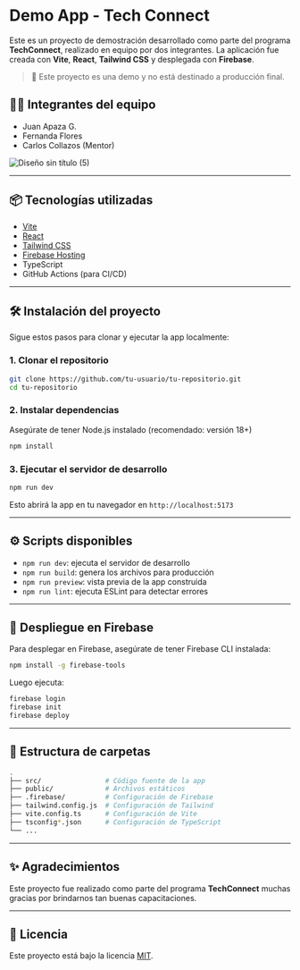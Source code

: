 # Demo App - Tech Connect


Este es un proyecto de demostración desarrollado como parte del programa **TechConnect**, realizado en equipo por dos integrantes. La aplicación fue creada con **Vite**, **React**, **Tailwind CSS** y desplegada con **Firebase**.

> 🚀 Este proyecto es una demo y no está destinado a producción final.

## 👨‍💻 Integrantes del equipo

- Juan Apaza G.
- Fernanda Flores
- Carlos Collazos (Mentor)

![Diseño sin título (5)](https://github.com/user-attachments/assets/9896af61-3984-4372-a6ba-761e5c7b59c7)


---

## 📦 Tecnologías utilizadas

- [Vite](https://vitejs.dev/)
- [React](https://reactjs.org/)
- [Tailwind CSS](https://tailwindcss.com/)
- [Firebase Hosting](https://firebase.google.com/)
- TypeScript
- GitHub Actions (para CI/CD)

---

## 🛠️ Instalación del proyecto

Sigue estos pasos para clonar y ejecutar la app localmente:

### 1. Clonar el repositorio

```bash
git clone https://github.com/tu-usuario/tu-repositorio.git
cd tu-repositorio
```

### 2. Instalar dependencias

Asegúrate de tener Node.js instalado (recomendado: versión 18+)

```bash
npm install
```

### 3. Ejecutar el servidor de desarrollo

```bash
npm run dev
```

Esto abrirá la app en tu navegador en `http://localhost:5173`

---

## ⚙️ Scripts disponibles

- `npm run dev`: ejecuta el servidor de desarrollo
- `npm run build`: genera los archivos para producción
- `npm run preview`: vista previa de la app construida
- `npm run lint`: ejecuta ESLint para detectar errores

---

## 🚀 Despliegue en Firebase

Para desplegar en Firebase, asegúrate de tener Firebase CLI instalada:

```bash
npm install -g firebase-tools
```

Luego ejecuta:

```bash
firebase login
firebase init
firebase deploy
```

---

## 📁 Estructura de carpetas

```bash
.
├── src/                # Código fuente de la app
├── public/             # Archivos estáticos
├── .firebase/          # Configuración de Firebase
├── tailwind.config.js  # Configuración de Tailwind
├── vite.config.ts      # Configuración de Vite
├── tsconfig*.json      # Configuración de TypeScript
└── ...
```

---

## ✨ Agradecimientos

Este proyecto fue realizado como parte del programa **TechConnect** muchas gracias por brindarnos tan buenas capacitaciones.

---

## 📄 Licencia

Este proyecto está bajo la licencia [MIT](https://opensource.org/licenses/MIT).
